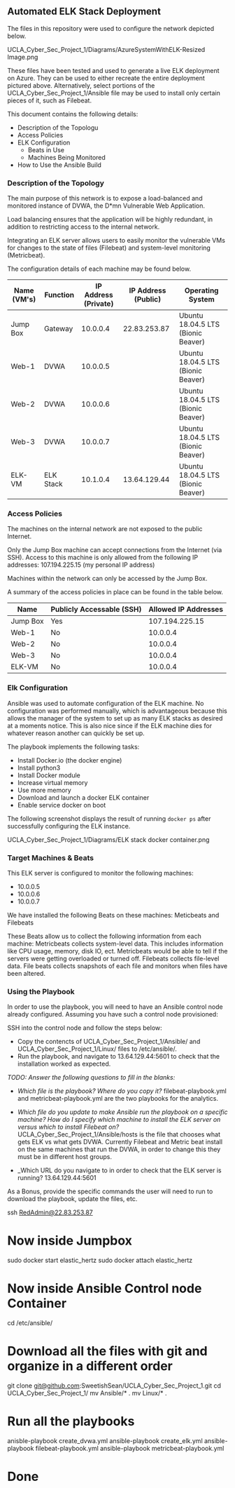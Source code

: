 ## Automated ELK Stack Deployment

The files in this repository were used to configure the network depicted below.

UCLA_Cyber_Sec_Project_1/Diagrams/AzureSystemWithELK-Resized Image.png

These files have been tested and used to generate a live ELK deployment on Azure. They can be used to either recreate the entire deployment pictured above. Alternatively, select portions of the UCLA_Cyber_Sec_Project_1/Ansible file may be used to install only certain pieces of it, such as Filebeat.


This document contains the following details:
- Description of the Topologu
- Access Policies
- ELK Configuration
  - Beats in Use
  - Machines Being Monitored
- How to Use the Ansible Build


### Description of the Topology

The main purpose of this network is to expose a load-balanced and monitored instance of DVWA, the D*mn Vulnerable Web Application.

Load balancing ensures that the application will be highly redundant, in addition to restricting access to the internal network.


Integrating an ELK server allows users to easily monitor the vulnerable VMs for changes to the state of files (Filebeat) and system-level monitoring (Metricbeat).


The configuration details of each machine may be found below.

| Name (VM's) | Function  | IP Address (Private) | IP Address (Public) | Operating System                   |
|-------------|-----------|----------------------|---------------------|------------------------------------|
| Jump Box    | Gateway   | 10.0.0.4             | 22.83.253.87        | Ubuntu 18.04.5 LTS (Bionic Beaver) |
| Web-1       | DVWA      | 10.0.0.5             |                     | Ubuntu 18.04.5 LTS (Bionic Beaver) |
| Web-2       | DVWA      | 10.0.0.6             |                     | Ubuntu 18.04.5 LTS (Bionic Beaver) |
| Web-3       | DVWA      | 10.0.0.7             |                     | Ubuntu 18.04.5 LTS (Bionic Beaver) |
| ELK-VM      | ELK Stack | 10.1.0.4             | 13.64.129.44        | Ubuntu 18.04.5 LTS (Bionic Beaver) |

### Access Policies

The machines on the internal network are not exposed to the public Internet. 

Only the Jump Box machine can accept connections from the Internet (via SSH). Access to this machine is only allowed from the following IP addresses:
	107.194.225.15 (my personal IP address)

Machines within the network can only be accessed by the Jump Box.

A summary of the access policies in place can be found in the table below.

| Name     | Publicly Accessable (SSH) | Allowed IP Addresses |
|----------|---------------------------|----------------------|
| Jump Box | Yes                       | 107.194.225.15       |
| Web-1    | No                        | 10.0.0.4             |
| Web-2    | No                        | 10.0.0.4             |
| Web-3    | No                        | 10.0.0.4             |
| ELK-VM   | No                        | 10.0.0.4             |

### Elk Configuration

Ansible was used to automate configuration of the ELK machine. No configuration was performed manually, which is advantageous because this allows the manager of the system to set up as many ELK stacks as desired at a moments notice. This is also nice since if the ELK machine dies for whatever reason another can quickly be set up.


The playbook implements the following tasks:

- Install Docker.io (the docker engine)
- Install python3
- Install Docker module
- Increase virtual memory
- Use more memory
- Download and launch a docker ELK container
- Enable service docker on boot


The following screenshot displays the result of running `docker ps` after successfully configuring the ELK instance.

UCLA_Cyber_Sec_Project_1/Diagrams/ELK stack docker container.png

### Target Machines & Beats
This ELK server is configured to monitor the following machines:

- 10.0.0.5
- 10.0.0.6
- 10.0.0.7

We have installed the following Beats on these machines:
Meticbeats and Filebeats

These Beats allow us to collect the following information from each machine:
Metricbeats collects system-level data. This includes information like CPU usage, memory, disk IO, ect. Metricbeats would be able to tell if the servers were getting overloaded or turned off.
Filebeats collects file-level data. File beats collects snapshots of each file and monitors when files have been altered.


### Using the Playbook
In order to use the playbook, you will need to have an Ansible control node already configured. Assuming you have such a control node provisioned: 

SSH into the control node and follow the steps below:
- Copy the contencts of UCLA_Cyber_Sec_Project_1/Ansible/ and UCLA_Cyber_Sec_Project_1/Linux/ files to /etc/ansible/.
- Run the playbook, and navigate to 13.64.129.44:5601 to check that the installation worked as expected.

_TODO: Answer the following questions to fill in the blanks:_
- _Which file is the playbook? Where do you copy it?_
	filebeat-playbook.yml and metricbeat-playbook.yml are the two playbooks for the analytics.


- _Which file do you update to make Ansible run the playbook on a specific machine? How do I specify which machine to install the ELK server on versus which to install Filebeat on?_
	UCLA_Cyber_Sec_Project_1/Ansible/hosts is the file that chooses what gets ELK vs what gets DVWA.
	Currently Filebeat and Metric beat install on the same machines that run the DVWA, in order to change this they must be in different host groups.


- _Which URL do you navigate to in order to check that the ELK server is running?
13.64.129.44:5601

As a Bonus, provide the specific commands the user will need to run to download the playbook, update the files, etc.


ssh RedAdmin@22.83.253.87
# Now inside Jumpbox
sudo docker start elastic_hertz
sudo docker attach elastic_hertz
# Now inside Ansible Control node Container
cd /etc/ansible/
# Download all the files with git and organize in a different order
git clone git@github.com:SweetishSean/UCLA_Cyber_Sec_Project_1.git
cd UCLA_Cyber_Sec_Project_1/
mv Ansible/* .
mv Linux/* .
# Run all the playbooks
anisble-playbook create_dvwa.yml
ansible-playbook create_elk.yml
ansible-playbook filebeat-playbook.yml 
ansible-playbook metricbeat-playbook.yml
# Done
